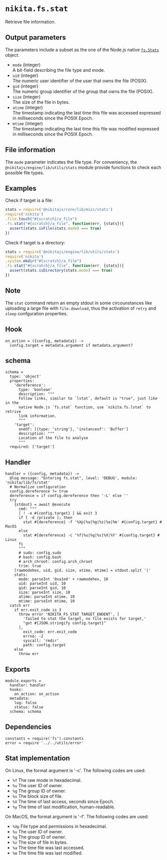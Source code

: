 
# `nikita.fs.stat`

Retrieve file information.

## Output parameters

The parameters include a subset as the one of the Node.js native 
[`fs.Stats`](https://nodejs.org/api/fs.html#fs_class_fs_stats) object.

* `mode` (integer)   
  A bit-field describing the file type and mode.
* `uid` (integer)   
  The numeric user identifier of the user that owns the file (POSIX).
* `gid` (integer)   
  The numeric group identifier of the group that owns the file (POSIX).
* `size` (integer)   
  The size of the file in bytes.
* `atime` (integer)   
  The timestamp indicating the last time this file was accessed expressed in milliseconds since the POSIX Epoch.
* `mtime` (integer)   
  The timestamp indicating the last time this file was modified expressed in milliseconds since the POSIX Epoch.

## File information

The `mode` parameter indicates the file type. For conveniency, the
`@nikitajs/engine/lib/utils/stats` module provide functions to check each
possible file types.

## Examples

Check if target is a file:

```js
stats = require('@nikitajs/core/lib/misc/stats')
require('nikita')
.file.touch("#{scratch}/a_file")
.fs.stat("#{scratch}/a_file", function(err, {stats}){
  assert(stats.isFile(stats.mode) === true)
})
```

Check if target is a directory:

```js
stats = require('@nikitajs/engine/lib/utils/stats')
require('nikita')
.system.mkdir("#{scratch}/a_file")
.fs.stat("#{scratch}/a_file", function(err, {stats}){
  assert(stats.isDirectory(stats.mode) === true)
})
```

## Note

The `stat` command return an empty stdout in some circounstances like uploading
a large file with `file.download`, thus the activation of `retry` and `sleep`
confguration properties.

## Hook

    on_action = ({config, metadata}) ->
      config.target = metadata.argument if metadata.argument?

## schema

    schema =
      type: 'object'
      properties:
        'dereference':
          type: 'boolean'
          description: """
          Follow links, similar to `lstat`, default is "true", just like in the
          native Node.js `fs.stat` function, use `nikita.fs.lstat` to retrive
          link information.
          """
        'target':
          oneOf: [{type: 'string'}, 'instanceof': 'Buffer']
          description: """
          Location of the file to analyse
          """
      required: ['target']

## Handler

    handler = ({config, metadata}) ->
      @log message: "Entering fs.stat", level: 'DEBUG', module: 'nikita/lib/fs/stat'
      # Normalize configuration
      config.dereference ?= true
      dereference = if config.dereference then '-L' else ''
      try
        {stdout} = await @execute
          cmd: """
          [ ! -e #{config.target} ] && exit 3
          if [ -d /private ]; then
            stat #{dereference} -f '%Xp|%u|%g|%z|%a|%m' #{config.target} # MacOS
          else
            stat #{dereference} -c '%f|%u|%g|%s|%X|%Y' #{config.target} # Linux
          fi
          """
          # sudo: config.sudo
          # bash: config.bash
          # arch_chroot: config.arch_chroot
          trim: true
        [rawmodehex, uid, gid, size, atime, mtime] = stdout.split '|'
        stats:
          mode: parseInt '0xa1ed' + rawmodehex, 16
          uid: parseInt uid, 10
          gid: parseInt gid, 10
          size: parseInt size, 10
          atime: parseInt atime, 10
          mtime: parseInt mtime, 10
      catch err
        if err.exit_code is 3
          throw error 'NIKITA_FS_STAT_TARGET_ENOENT', [
            'failed to stat the target, no file exists for target,'
            "got #{JSON.stringify config.target}"
          ],
            exit_code: err.exit_code
            errno: -2
            syscall: 'rmdir'
            path: config.target
        else
          throw err

## Exports

    module.exports =
      handler: handler
      hooks:
        on_action: on_action
      metadata:
        log: false
        status: false
      schema: schema

## Dependencies

    constants = require('fs').constants
    error = require '../../utils/error'

## Stat implementation

On Linux, the format argument is '-c'. The following codes are used:

- `%f`  The raw mode in hexadecimal.
- `%u`  The user ID of owner.
- `%g`  The group ID of owner.
- `%s`  The block size of file.
- `%X`  The time of last access, seconds since Epoch.
- `%y`  The time of last modification, human-readable.

On MacOS, the format argument is '-f'. The following codes are used:

- `%Xp` File type and permissions in hexadecimal.
- `%u`  The user ID of owner.
- `%g`  The group ID of owner.
- `%z`  The size of file in bytes.
- `%a`  The time file was last accessed.
- `%m`  The time file was last modified.
